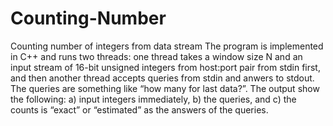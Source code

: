 # Counting-Number
Counting number of integers from data stream
The program is implemented in C++ and runs two threads: one
thread takes a window size N and an input stream of 16-bit unsigned
integers from host:port pair from stdin first, and then another thread
accepts queries from stdin and anwers to stdout. The queries are
something like “how many <int> for last <k> data?”. The output show
the following:
a) input integers immediately,
b) the queries, and
c) the counts is “exact” or “estimated” as the answers of the queries.
